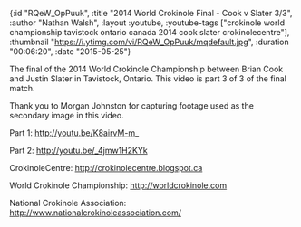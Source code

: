 {:id "RQeW_OpPuuk",
 :title "2014 World Crokinole Final - Cook v Slater 3/3",
 :author "Nathan Walsh",
 :layout :youtube,
 :youtube-tags
 ["crokinole world championship tavistock ontario canada 2014 cook slater crokinolecentre"],
 :thumbnail "https://i.ytimg.com/vi/RQeW_OpPuuk/mqdefault.jpg",
 :duration "00:06:20",
 :date "2015-05-25"}

The final of the 2014 World Crokinole Championship between Brian Cook and Justin Slater in Tavistock, Ontario. This video is part 3 of 3 of the final match.

Thank you to Morgan Johnston for capturing footage used as the secondary image in this video.

Part 1: http://youtu.be/K8airvM-m_

Part 2: http://youtu.be/_4jmw1H2KYk

CrokinoleCentre: http://crokinolecentre.blogspot.ca

World Crokinole Championship: http://worldcrokinole.com

National Crokinole Association: http://www.nationalcrokinoleassociation.com/
